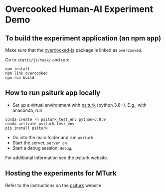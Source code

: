 # Overcooked Human-AI Experiment Demo

## To build the experiment application (an npm app)
Make sure that the [overcooked-js](https://github.com/markkho/overcooked-js) package is linked as `overcooked`.

Go to `static/js/task/` and run:

```
npm install
npm link overcooked
npm run build
```

## How to run psiturk app locally
- Set up a virtual environment with [psiturk](https://psiturk.org/)
(python 3.8+). E.g., with anaconda, run
```
conda create -n psiturk_test_env python=3.8.9
conda activate psiturk_test_env
pip install psiturk
```
- Go into the main folder and run `psiturk`.
- Start the server, `server on`
- Start a debug session, `debug`.

For additional information see the psiturk website.

## Hosting the experiments for MTurk

Refer to the instructions on the [psiturk](https://psiturk.readthedocs.io/) website.
